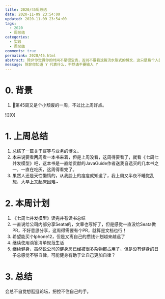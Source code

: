 ```yaml
---
title: 2020/45周总结
date: 2020-11-09 23:54:00
updated: 2020-11-09 23:54:00
tags:
  - 2020
  - 周总结
categories: 
  - 实践
  - 周总结
comments: true
permalink: 2020/45.html  
abstract: 除非你觉得你的时间不是很宝贵，否则不要看这篇流水账式的博文，这只是篇个人的工作的学习一个总结而已，没有包含任何的技术细节
message: 除非你知道 Y 代表什么，不然请不要输入 Y
---
```



# 0. 背景

1. 第45周又是个小颓废的一周，不过比上周好点。

<!--more-->

![][0]

# 1. 上周总结

1. 总结了一篇关于幂等与业务的博文。
2. 本来说要看两周看一本书来着，但是上周没看，这周得要看了，就看《七周七并发模型》吧，这本书是一直给贡献的JavaGuide作者送我自选买的几本书之一，一直在吃灰，这周得看完了。
3. 果然人还是天性懒惰的，从我脸上的痘痘就知道了，我上周又半夜不睡觉乱想，大早上又起床困难~

# 2. 本周计划

1. 《七周七并发模型》读完并有读书总结
2. 一直说给公司内部分享Seata的，文章也写好了，但是感觉一直没给Seata做PR，不好意思分享，这周得需要有个PR，就算是文档也行！
3. 希望能买个Iphone12，但是又离自己的攒钱计划越来越远了
4. 继续使用滴答清单规范生活
5. 继续健身，虽然说公司的健身房已经被很多杂物都占用了，但是没有健身的日子总感觉不够自律，可能健身有助于让自己更加自律？

# 3. 总结

会总不自觉想逛逛论坛，把控不住自己的手。

[1]: https://leran2deeplearnjavawebtech.oss-cn-beijing.aliyuncs.com/background/2020-11-09%E7%A5%9E%E6%8E%A2%E5%A4%8F%E6%B4%9B%E5%85%8B1.jpg